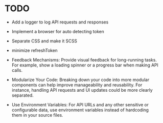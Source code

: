 # TODO

- Add a logger to log API requests and responses

- Implement a browser for auto detecting token

- Separate CSS and make it SCSS

- minimize refreshToken

- Feedback Mechanisms: Provide visual feedback for long-running tasks. For example, show a loading spinner or a progress bar when making API calls.

- Modularize Your Code: Breaking down your code into more modular components can help improve manageability and reusability. For instance, handling API requests and UI updates could be more clearly separated.

- Use Environment Variables: For API URLs and any other sensitive or configurable data, use environment variables instead of hardcoding them in your source files.

